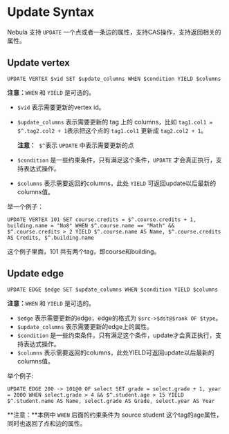 # Update Syntax
Nebula 支持 `UPDATE` 一个点或者一条边的属性，支持CAS操作，支持返回相关的属性。
## Update vertex

```
UPDATE VERTEX $vid SET $update_columns WHEN $condition YIELD $columns
```

**注意：**`WHEN` 和 `YIELD` 是可选的。 

- `$vid` 表示需要更新的vertex id。
- `$update_columns` 表示需要更新的 tag 上的 columns，比如 `tag1.col1 = $^.tag2.col2 + 1`表示把这个点的 `tag1.col1` 更新成 `tag2.col2 + 1`。

    **注意：**  `$^`表示 `UPDATE` 中表示需要更新的点

- `$condition` 是一些约束条件，只有满足这个条件，`UPDATE` 才会真正执行，支持表达式操作。
- `$columns` 表示需要返回的columns，此处 `YIELD` 可返回update以后最新的columns值。

举一个例子：
```
UPDATE VERTEX 101 SET course.credits = $^.course.credits + 1, building.name = "No8" WHEN $^.course.name == "Math" && $^.course.credits > 2 YIELD $^.course.name AS Name, $^.course.credits AS Credits, $^.building.name
```
这个例子里面，101 共有两个tag，即course和building。

## Update edge
```
UPDATE EDGE $edge SET $update_columns WHEN $condition YIELD $columns
```

**注意：**`WHEN` 和 `YIELD` 是可选的。 

- `$edge` 表示需要更新的edge，edge的格式为 `$src->$dst@$rank OF $type`。
- `$update_columns` 表示需要更新的edge上的属性。
- `$condition` 是一些约束条件，只有满足这个条件，update才会真正执行，支持表达式操作。
- `$columns` 表示需要返回的columns，此处YIELD可返回update以后最新的columns值。

举个例子:

```
UPDATE EDGE 200 -> 101@0 OF select SET grade = select.grade + 1, year = 2000 WHEN select.grade > 4 && $^.student.age > 15 YIELD $^.student.name AS Name, select.grade AS Grade, select.year AS Year
```
**注意：**本例中 `WHEN` 后面的约束条件为 source student 这个tag的age属性，同时也返回了点和边的属性。
